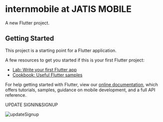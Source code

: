 # internmobile at JATIS MOBILE

A new Flutter project.

## Getting Started

This project is a starting point for a Flutter application.

A few resources to get you started if this is your first Flutter project:

- [Lab: Write your first Flutter app](https://flutter.dev/docs/get-started/codelab)
- [Cookbook: Useful Flutter samples](https://flutter.dev/docs/cookbook)

For help getting started with Flutter, view our
[online documentation](https://flutter.dev/docs), which offers tutorials,
samples, guidance on mobile development, and a full API reference.



UPDATE SIGNIN&SIGNUP


![updateSignup](https://user-images.githubusercontent.com/81136629/163026792-505169dc-aa0d-4c37-90a0-1ab61a7d560a.png)

